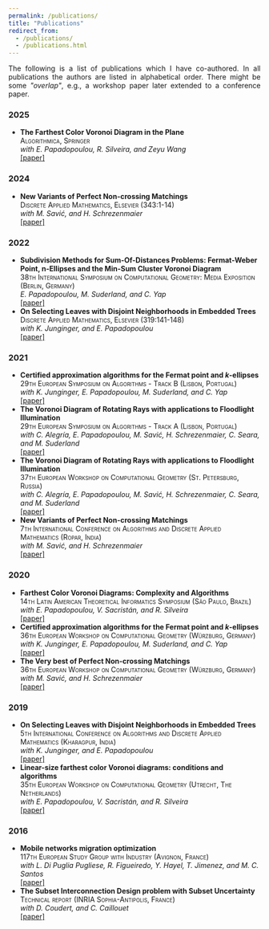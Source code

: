 ```yaml
---
permalink: /publications/
title: "Publications"
redirect_from:
  - /publications/
  - /publications.html
---
```


<!-- The following is a list of publications which I have co-authored, and were presented in journals, conferences, workshops, etc.
All the publications follow the *Theoretical Computer Science convention*, where the authors are listed in alphabetical order.
There might be some *"overlap"*, e.g., a *(short)* workshop paper might later extend and appear as a *(full)* conference paper.
 -->
 <div style="text-align: justify">
The following is a list of publications which I have co-authored.
In all publications the authors are listed in alphabetical order.
There might be some <i>"overlap"</i>, e.g., a workshop paper later extended to a conference paper.
</div>


### 2025
- **The Farthest Color Voronoi Diagram in the Plane**\
	<span style="font-variant:small-caps;">Algorithmica, Springer</span>\
	*with E. Papadopoulou, R. Silveira, and Zeyu Wang*\
	<a href="https://link.springer.com/article/10.1007/s00453-025-01311-1">[paper]</a>


### 2024
- **New Variants of Perfect Non-crossing Matchings**\
	<span style="font-variant:small-caps;">Discrete Applied Mathematics, Elsevier (343:1-14)</span>\
	*with M. Savić, and H. Schrezenmaier*\
	<a href="https://www.sciencedirect.com/science/article/abs/pii/S0166218X23003608">[paper]</a>


### 2022
- **Subdivision Methods for Sum-Of-Distances Problems: Fermat-Weber Point, n-Ellipses and the Min-Sum Cluster Voronoi Diagram**\
	<span style="font-variant:small-caps;">38th International Symposium on Computational Geometry: Media Exposition (Berlin, Germany)</span>\
	*E. Papadopoulou, M. Suderland, and C. Yap*\
	<a href="https://drops.dagstuhl.de/opus/volltexte/2022/16077/pdf/LIPIcs-SoCG-2022-69.pdf">[paper]</a>
- **On Selecting Leaves with Disjoint Neighborhoods in Embedded Trees**\
	<span style="font-variant:small-caps;">Discrete Applied Mathematics, Elsevier (319:141-148)</span>\
	*with K. Junginger, and E. Papadopoulou*\
	<a href="https://www.sciencedirect.com/science/article/abs/pii/S0166218X21000500">[paper]</a>


### 2021
- **Certified approximation algorithms for the Fermat point and $k$-ellipses**\
	<span style="font-variant:small-caps;">29th European Symposium on Algorithms - Track B (Lisbon, Portugal)</span>\
	*with K. Junginger, E. Papadopoulou, M. Suderland, and C. Yap*\
	<a href="https://drops.dagstuhl.de/opus/volltexte/2021/14635/pdf/LIPIcs-ESA-2021-54.pdf">[paper]</a>
- **The Voronoi Diagram of Rotating Rays with applications to Floodlight Illumination**\
	<span style="font-variant:small-caps;">29th European Symposium on Algorithms - Track A (Lisbon, Portugal)</span>\
	*with C. Alegría, E. Papadopoulou, M. Savić, H. Schrezenmaier, C. Seara, and M. Suderland*\
	<a href="https://drops.dagstuhl.de/opus/volltexte/2021/14586/pdf/LIPIcs-ESA-2021-5.pdf">[paper]</a>
- **The Voronoi Diagram of Rotating Rays with applications to Floodlight Illumination**\
	<span style="font-variant:small-caps;">37th European Workshop on Computational Geometry (St. Petersburg, Russia)</span>\
	*with C. Alegría, E. Papadopoulou, M. Savić, H. Schrezenmaier, C. Seara, and M. Suderland*\
	<a href="https://ioannisman.github.io/files/paper_rotational_eurocg.pdf">[paper]</a>
- **New Variants of Perfect Non-crossing Matchings**\
	<span style="font-variant:small-caps;">7th International Conference on Algorithms and Discrete Applied Mathematics (Ropar, India)</span>\
	*with M. Savić, and H. Schrezenmaier*\
	<a href="https://link.springer.com/chapter/10.1007/978-3-030-67899-9_12">[paper]</a>


### 2020
- **Farthest Color Voronoi Diagrams: Complexity and Algorithms**\
	<span style="font-variant:small-caps;">14th Latin American Theoretical Informatics Symposium (São Paulo, Brazil)</span>\
	*with E. Papadopoulou, V. Sacristán, and R. Silveira*\
	<a href="https://link.springer.com/chapter/10.1007/978-3-030-61792-9_23">[paper]</a>
- **Certified approximation algorithms for the Fermat point and $k$-ellipses**\
	<span style="font-variant:small-caps;">36th European Workshop on Computational Geometry (Würzburg, Germany)</span>\
	*with K. Junginger, E. Papadopoulou, M. Suderland, and C. Yap*\
	<a href="https://ioannisman.github.io/files/paper_fermat_eurocg.pdf">[paper]</a>
- **The Very best of Perfect Non-crossing Matchings**\
	<span style="font-variant:small-caps;">36th European Workshop on Computational Geometry (Würzburg, Germany)</span>\
	*with M. Savić, and H. Schrezenmaier*\
	<a href="https://ioannisman.github.io/files/paper_matchings_eurocg.pdf">[paper]</a>


### 2019
- **On Selecting Leaves with Disjoint Neighborhoods in Embedded Trees**\
	<span style="font-variant:small-caps;">5th International Conference on Algorithms and Discrete Applied Mathematics (Kharagpur, India)</span>\
	*with K. Junginger, and E. Papadopoulou*\
	<a href="https://link.springer.com/chapter/10.1007/978-3-030-11509-8_16">[paper]</a>
- **Linear-size farthest color Voronoi diagrams: conditions and algorithms**\
	<span style="font-variant:small-caps;">35th European Workshop on Computational Geometry (Utrecht, The Netherlands)</span>\
	*with E. Papadopoulou, V. Sacristán, and R. Silveira*\
	<a href="https://ioannisman.github.io/files/paper_fcvd_eurocg.pdf">[paper]</a>


### 2016
- **Mobile networks migration optimization**\
	<span style="font-variant:small-caps;">117th European Study Group with Industry (Avignon, France)</span>\
	*with L. Di Puglia Pugliese, R. Figueiredo, Y. Hayel, T. Jimenez, and M. C. Santos*\
	<a href="https://ioannisman.github.io/files/paper_orange_report.pdf">[paper]</a>
- **The Subset Interconnection Design problem with Subset Uncertainty**\
	<span style="font-variant:small-caps;">Technical report (INRIA Sophia-Antipolis, France)</span>\
	*with D. Coudert, and C. Caillouet*\
	<a href="https://ioannisman.github.io/files/paper_susid_thesis.pdf">[paper]</a>
